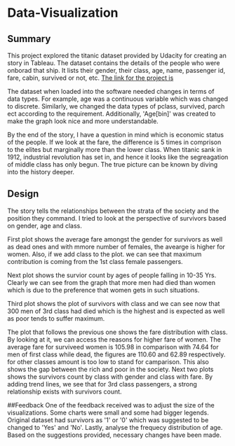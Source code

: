 # Data-Visualization

## Summary
This project explored the titanic dataset provided by Udacity for creating an story in Tableau. The dataset contains the details of the people who were onborad that ship. It lists their gender, their class, age, name, passenger id, fare, cabin, survived or not, etc. [The link for the project is](https://public.tableau.com/profile/modassir.bashir#!/vizhome/Titanic_413/Story1) 

The dataset when loaded into the software needed changes in terms of data types. For example, age was a continuous variable which was changed to discrete. Similarly, we changed the data types of pclass, survived, parch ect according to the requirement. Additionally, 'Age[bin]' was created to make the graph look nice and more understandable.

By the end of the story, I have a question in mind which is economic status of the people. If we look at the fare, the difference is 5 times in comprison to the elites but marginally more than the lower class. When titanic sank in 1912, industrial revolution has set in, and hence it looks like the segreagation of middle class has only begun. The true picture can be known by diving into the history deeper. 

## Design
The story tells the relationships between the strata of the society and the position they command. I tried to look at the perspective of survivors based on gender, age and class. 

First plot shows the average fare amongst the gender for survivors as well as dead ones and with mmore number of females, the avearge is higher for women. Also, if we add class to the plot. we can see that maximum contribution is coming from the 1st class female passengers.

Next plot shows the survior count by ages of people falling in 10-35 Yrs. Clearly we can see from the graph that more men had died than women which is due to the preference that women gets in such situations. 

Third plot shows the plot of survivors with class and we can see now that 300 men of 3rd class had died which is the highest and is expected as well as poor tends to suffer maximum.

The plot that follows the previous one shows the fare distribution with class. By looking at it, we can access the reasons for higher fare of women. The average fare for surviveed women is 105.98 in comparison with 74.64 for men of first class while dead, the figures are 110.60 and 62.89 respectively. for other classes amount is too low to stand for camparison. This also shows the gap between the rich and poor in the society.
Next two plots shows the survivors count by class with gender and class with fare. By adding trend lines, we see that for 3rd class passengers, a strong relationship exists with survivors count.

##Feedback
One of the feedback received was to adjust the size of the visualizations. Some charts were small and some had bigger legends. Original dataset had survivors as '1' or '0' which was suggested to be changed to 'Yes' and 'No'. Lastly, analyse the frequecy distribution of age. Based on the suggestions provided, necessary changes have been made.

